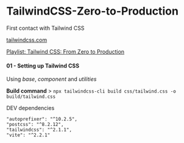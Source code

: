 # TailwindCSS-Zero-to-Production
First contact with Tailwind CSS

[tailwindcss.com](https://tailwindcss.com/)

[Playlist: Tailwind CSS: From Zero to Production](https://www.youtube.com/playlist?list=PL5f_mz_zU5eXWYDXHUDOLBE0scnuJofO0)

#### 01 - Setting up Tailwind CSS

Using _base_, _component_ and _utilities_

**Build command** >
 `npx tailwindcss-cli build css/tailwind.css -o build/tailwind.css`

DEV dependencies
```
"autoprefixer": "^10.2.5",
"postcss": "^8.2.12",
"tailwindcss": "^2.1.1",
"vite": "^2.2.1"
```
